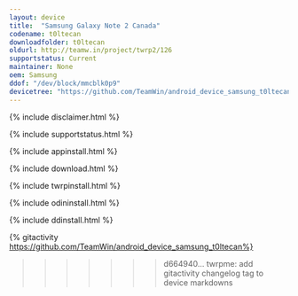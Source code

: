```yaml
---
layout: device
title:  "Samsung Galaxy Note 2 Canada"
codename: t0ltecan
downloadfolder: t0ltecan
oldurl: http://teamw.in/project/twrp2/126
supportstatus: Current
maintainer: None
oem: Samsung
ddof: "/dev/block/mmcblk0p9"
devicetree: "https://github.com/TeamWin/android_device_samsung_t0ltecan"
---
```


{% include disclaimer.html %}

{% include supportstatus.html %}

{% include appinstall.html %}

{% include download.html %}

{% include twrpinstall.html %}

{% include odininstall.html %}

{% include ddinstall.html %}

{% gitactivity  https://github.com/TeamWin/android_device_samsung_t0ltecan%}
>>>>>>> d664940... twrpme: add gitactivity changelog tag to device markdowns
